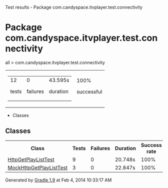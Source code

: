 Test results - Package com.candyspace.itvplayer.test.connectivity

# Package com.candyspace.itvplayer.test.connectivity #

all > com.candyspace.itvplayer.test.connectivity

<table> 
 <tbody>
  <tr> 
   <td> 
    <div> 
     <table> 
      <tbody>
       <tr> 
        <td> 
         <div> 
          <div>
           12
          </div> 
          <p>tests</p> 
         </div> </td> 
        <td> 
         <div> 
          <div>
           0
          </div> 
          <p>failures</p> 
         </div> </td> 
        <td> 
         <div> 
          <div>
           43.595s
          </div> 
          <p>duration</p> 
         </div> </td> 
       </tr> 
      </tbody>
     </table> 
    </div> </td> 
   <td> 
    <div> 
     <div>
      100%
     </div> 
     <p>successful</p> 
    </div> </td> 
  </tr> 
 </tbody>
</table>

 *  Classes

## Classes ##

<table> 
 <tbody>
  <tr> 
   <th>Class</th> 
   <th>Tests</th> 
   <th>Failures</th> 
   <th>Duration</th> 
   <th>Success rate</th> 
  </tr>  
  <tr> 
   <td> <a href="com.candyspace.itvplayer.test.connectivity.HttpGetPlayListTest.md">HttpGetPlayListTest</a> </td> 
   <td>9</td> 
   <td>0</td> 
   <td>20.748s</td> 
   <td>100%</td> 
  </tr> 
  <tr> 
   <td> <a href="com.candyspace.itvplayer.test.connectivity.MockHttpGetPlayListTest.md">MockHttpGetPlayListTest</a> </td> 
   <td>3</td> 
   <td>0</td> 
   <td>22.847s</td> 
   <td>100%</td> 
  </tr> 
 </tbody>
</table>

Generated by [Gradle 1.9][] at Feb 4, 2014 10:33:17 AM


[Gradle 1.9]: http://www.gradle.org